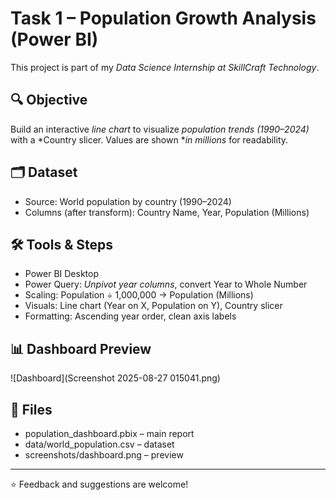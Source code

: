 # Task 1 – Population Growth Analysis (Power BI)

This project is part of my *Data Science Internship at SkillCraft Technology*.

## 🔍 Objective
Build an interactive *line chart* to visualize *population trends (1990–2024)* with a *Country slicer. Values are shown **in millions* for readability.

## 🗂 Dataset
- Source: World population by country (1990–2024)
- Columns (after transform): Country Name, Year, Population (Millions)

## 🛠 Tools & Steps
- Power BI Desktop
- Power Query: *Unpivot year columns*, convert Year to Whole Number
- Scaling: Population ÷ 1,000,000 → Population (Millions)
- Visuals: Line chart (Year on X, Population on Y), Country slicer
- Formatting: Ascending year order, clean axis labels

## 📊 Dashboard Preview
![Dashboard](Screenshot 2025-08-27 015041.png)

## 📁 Files
- population_dashboard.pbix – main report
- data/world_population.csv – dataset
- screenshots/dashboard.png – preview

---

⭐ Feedback and suggestions are welcome!
